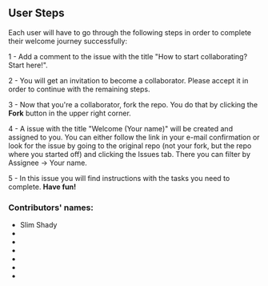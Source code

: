 ## User Steps

Each user will have to go through the following steps in order to complete their welcome journey successfully:

1 - Add a comment to the issue with the title "How to start collaborating? Start here!". 

2 - You will get an invitation to become a collaborator. Please accept it in order to continue with the remaining steps.

3 - Now that you're a collaborator, fork the repo. You do that by clicking the __Fork__ button in the upper right corner.

4 - A issue with the title "Welcome (Your name)" will be created and assigned to you. You can either follow the link in your e-mail confirmation or look for the issue by going to the original repo (not your fork, but the repo where you started off) and clicking the Issues tab. There you can filter by Assignee -> Your name.

5 - In this issue you will find instructions with the tasks you need to complete. __Have fun!__ 


### Contributors' names:

- Slim Shady
-
-
-
-
-
-
